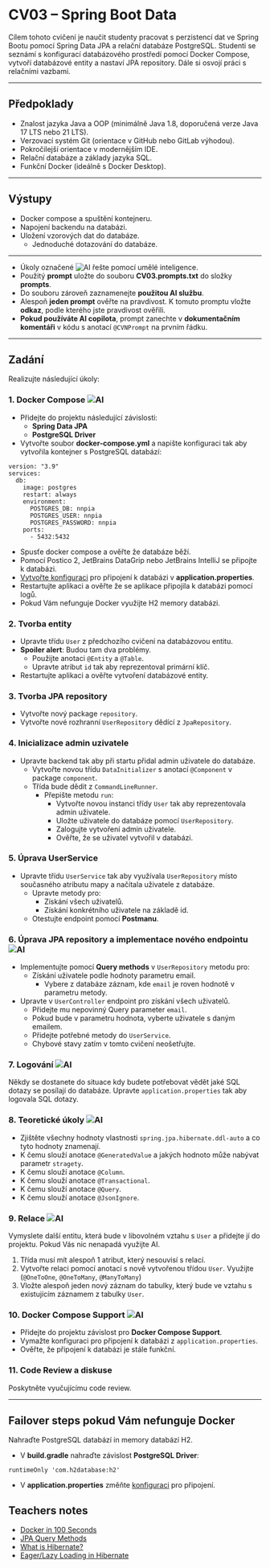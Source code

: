 # CV03 – Spring Boot Data

Cílem tohoto cvičení je naučit studenty pracovat s perzistencí dat ve Spring Bootu pomocí Spring Data JPA a relační databáze PostgreSQL. Studenti se seznámí s konfigurací databázového prostředí pomocí Docker Compose, vytvoří databázové entity a nastaví JPA repository. Dále si osvojí práci s relačními vazbami.

---

## Předpoklady

- Znalost jazyka Java a OOP (minimálně Java 1.8, doporučená verze Java 17 LTS nebo 21 LTS).
- Verzovací systém Git (orientace v GitHub nebo GitLab výhodou).
- Pokročilejší orientace v modernějším IDE.
- Relační databáze a základy jazyka SQL.
- Funkční Docker (ideálně s Docker Desktop).

---

## Výstupy

- Docker compose a spuštění kontejneru.
- Napojení backendu na databázi.
- Uložení vzorových dat do databáze.
  - Jednoduché dotazování do databáze.

---

- Úkoly označené ![AI](https://img.shields.io/badge/AI-yellow) řešte pomocí umělé inteligence.
- Použitý **prompt** uložte do souboru **CV03.prompts.txt** do složky **prompts**.
- Do souboru zároveň zaznamenejte **použitou AI službu**.
- Alespoň **jeden prompt** ověřte na pravdivost. K tomuto promptu vložte **odkaz**, podle kterého jste pravdivost ověřili.
- **Pokud používáte AI copilota**, prompt zanechte v **dokumentačním komentáři** v kódu s anotací `@CVNPrompt` na prvním řádku.

---

## Zadání

Realizujte následující úkoly:

### 1. Docker Compose ![AI](https://img.shields.io/badge/AI-yellow)

- Přidejte do projektu následující závislosti:
  - **Spring Data JPA**
  - **PostgreSQL Driver**
- Vytvořte soubor **docker-compose.yml** a napište konfiguraci tak aby vytvořila kontejner s PostgreSQL databází:
```
version: "3.9"
services:
  db:
    image: postgres
    restart: always
    environment:
      POSTGRES_DB: nnpia
      POSTGRES_USER: nnpia
      POSTGRES_PASSWORD: nnpia
    ports:
      - 5432:5432
```
- Spusťe docker compose a ověřte že databáze běží.
- Pomocí Postico 2, JetBrains DataGrip nebo JetBrains IntelliJ se připojte k databázi.
- [Vytvořte konfiguraci](https://www.codejava.net/frameworks/spring-boot/connect-to-postgresql-database-examples) pro připojení k databázi v **application.properties**.
- Restartujte aplikaci a ověřte že se aplikace připojila k databázi pomocí logů.
- Pokud Vám nefunguje Docker využijte H2 memory databázi.

### **2. Tvorba entity**

- Upravte třídu `User` z předchozího cvičení na databázovou entitu.
- **Spoiler alert**: Budou tam dva problémy.
  - Použijte anotaci `@Entity` a `@Table`.
  - Upravte atribut `id` tak aby reprezentoval primární klíč.
- Restartujte aplikaci a ověřte vytvoření databázové entity.

### **3. Tvorba JPA repository**

- Vytvořte nový package `repository`.
- Vytvořte nové rozhranní `UserRepository` dědící z `JpaRepository`.

### **4. Inicializace admin uzivatele**

- Upravte backend tak aby při startu přidal admin uživatele do databáze.
  - Vytvořte novou třídu `DataInitializer` s anotací `@Component` v package `component`.
  - Třída bude dědit z `CommandLineRunner`.
    - Přepište metodu `run`:
      - Vytvořte novou instanci třídy `User` tak aby reprezentovala admin uživatele.
      - Uložte uživatele do databáze pomocí `UserRepository`.
      - Zalogujte vytvoření admin uživatele.
      - Ověřte, že se uživatel vytvořil v databázi.

### **5. Úprava UserService**

- Upravte třídu `UserService` tak aby využívala `UserRepository` místo současného atributu mapy a načítala uživatele z databáze.
  - Upravte metody pro:
    - Získání všech uživatelů.
    - Získání konkrétního uživatele na základě id.
  - Otestujte endpoint pomocí **Postmanu**.

### **6. Úprava JPA repository a implementace nového endpointu** ![AI](https://img.shields.io/badge/AI-yellow)

- Implementujte pomocí **Query methods** v `UserRepository` metodu pro:
  - Získání uživatele podle hodnoty parametru email.
    - Vybere z databáze záznam, kde `email` je roven hodnotě v parametru metody.
- Upravte v `UserController` endpoint pro získání všech uživatelů.
  - Přidejte mu nepovinný Query parameter `email`.
  - Pokud bude v parametru hodnota, vyberte uživatele s daným emailem.
  - Přidejte potřebné metody do `UserService`.
  - Chybové stavy zatím v tomto cvičení neošetřujte.

### **7. Logování** ![AI](https://img.shields.io/badge/AI-yellow)

Někdy se dostanete do situace kdy budete potřebovat vědět jaké SQL dotazy se posílají do databáze. Upravte `application.properties` tak aby logovala SQL dotazy.

### **8. Teoretické úkoly** ![AI](https://img.shields.io/badge/AI-yellow)

- Zjištěte všechny hodnoty vlastnosti `spring.jpa.hibernate.ddl-auto` a co tyto hodnoty znamenají.
- K čemu slouží anotace `@GeneratedValue` a jakých hodnoto může nabývat parametr `stragety`.
- K čemu slouží anotace `@Column`.
- K čemu slouží anotace `@Transactional`.
- K čemu slouží anotace `@Query`.
- K čemu slouží anotace `@JsonIgnore`.

### **9. Relace** ![AI](https://img.shields.io/badge/AI-yellow)

Vymyslete další entitu, která bude v libovolném vztahu s `User` a přidejte jí do projektu. Pokud Vás nic nenapadá využijte AI.

1. Třída musí mít alespoň 1 atribut, který nesouvisí s relací.
2. Vytvořte relaci pomocí anotací s nově vytvořenou třídou `User`. Využijte (`@OneToOne`, `@OneToMany`, `@ManyToMany`)
3. Vložte alespoň jeden nový záznam do tabulky, který bude ve vztahu s existujícím záznamem z tabulky `User`.

### **10. Docker Compose Support** ![AI](https://img.shields.io/badge/AI-yellow)

- Přidejte do projektu závislost pro **Docker Compose Support**.
- Vymažte konfiguraci pro připojení k databázi z `application.properties`.
- Ověřte, že připojení k databázi je stále funkční.

### 11. Code Review a diskuse
Poskytněte vyučujícímu code review.

---

## Failover steps pokud Vám nefunguje Docker

Nahraďte PostgreSQL databází in memory databází H2.

- V **build.gradle** nahraďte závislost **PostgreSQL Driver**:
```
runtimeOnly 'com.h2database:h2'
```
- V **application.properties** změňte [konfiguraci](https://www.baeldung.com/spring-boot-h2-database#database-configuration) pro připojení.

## Teachers notes

- [Docker in 100 Seconds](https://www.youtube.com/watch?v=Gjnup-PuquQ)
- [JPA Query Methods](https://docs.spring.io/spring-data/jpa/reference/jpa/query-methods.html)
- [What is Hibernate?](https://www.theserverside.com/definition/Hibernate)
- [Eager/Lazy Loading in Hibernate](https://www.baeldung.com/hibernate-lazy-eager-loading)
